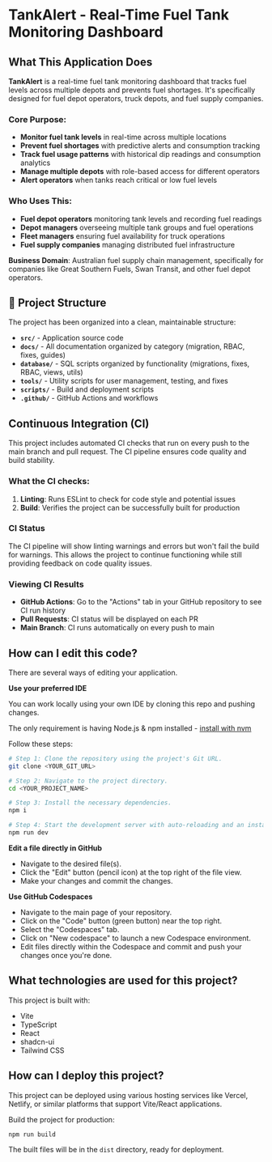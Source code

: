 # TankAlert - Real-Time Fuel Tank Monitoring Dashboard

## What This Application Does

**TankAlert** is a real-time fuel tank monitoring dashboard that tracks fuel levels across multiple depots and prevents fuel shortages. It's specifically designed for fuel depot operators, truck depots, and fuel supply companies.

### Core Purpose:
- **Monitor fuel tank levels** in real-time across multiple locations
- **Prevent fuel shortages** with predictive alerts and consumption tracking
- **Track fuel usage patterns** with historical dip readings and consumption analytics
- **Manage multiple depots** with role-based access for different operators
- **Alert operators** when tanks reach critical or low fuel levels

### Who Uses This:
- **Fuel depot operators** monitoring tank levels and recording fuel readings
- **Depot managers** overseeing multiple tank groups and fuel operations  
- **Fleet managers** ensuring fuel availability for truck operations
- **Fuel supply companies** managing distributed fuel infrastructure

**Business Domain**: Australian fuel supply chain management, specifically for companies like Great Southern Fuels, Swan Transit, and other fuel depot operators.

## 📁 Project Structure

The project has been organized into a clean, maintainable structure:

- **`src/`** - Application source code
- **`docs/`** - All documentation organized by category (migration, RBAC, fixes, guides)
- **`database/`** - SQL scripts organized by functionality (migrations, fixes, RBAC, views, utils)
- **`tools/`** - Utility scripts for user management, testing, and fixes
- **`scripts/`** - Build and deployment scripts
- **`.github/`** - GitHub Actions and workflows

## Continuous Integration (CI)

This project includes automated CI checks that run on every push to the main branch and pull request. The CI pipeline ensures code quality and build stability.

### What the CI checks:

1. **Linting**: Runs ESLint to check for code style and potential issues
2. **Build**: Verifies the project can be successfully built for production

### CI Status

The CI pipeline will show linting warnings and errors but won't fail the build for warnings. This allows the project to continue functioning while still providing feedback on code quality issues.

### Viewing CI Results

- **GitHub Actions**: Go to the "Actions" tab in your GitHub repository to see CI run history
- **Pull Requests**: CI status will be displayed on each PR
- **Main Branch**: CI runs automatically on every push to main

## How can I edit this code?

There are several ways of editing your application.

**Use your preferred IDE**

You can work locally using your own IDE by cloning this repo and pushing changes.

The only requirement is having Node.js & npm installed - [install with nvm](https://github.com/nvm-sh/nvm#installing-and-updating)

Follow these steps:

```sh
# Step 1: Clone the repository using the project's Git URL.
git clone <YOUR_GIT_URL>

# Step 2: Navigate to the project directory.
cd <YOUR_PROJECT_NAME>

# Step 3: Install the necessary dependencies.
npm i

# Step 4: Start the development server with auto-reloading and an instant preview.
npm run dev
```

**Edit a file directly in GitHub**

- Navigate to the desired file(s).
- Click the "Edit" button (pencil icon) at the top right of the file view.
- Make your changes and commit the changes.

**Use GitHub Codespaces**

- Navigate to the main page of your repository.
- Click on the "Code" button (green button) near the top right.
- Select the "Codespaces" tab.
- Click on "New codespace" to launch a new Codespace environment.
- Edit files directly within the Codespace and commit and push your changes once you're done.

## What technologies are used for this project?

This project is built with:

- Vite
- TypeScript
- React
- shadcn-ui
- Tailwind CSS

## How can I deploy this project?

This project can be deployed using various hosting services like Vercel, Netlify, or similar platforms that support Vite/React applications.

Build the project for production:
```sh
npm run build
```

The built files will be in the `dist` directory, ready for deployment.
